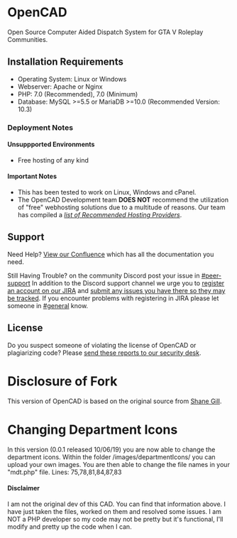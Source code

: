 # OpenCAD
Open Source Computer Aided Dispatch System for GTA V Roleplay Communities.

## Installation Requirements
* Operating System: Linux or Windows
* Webserver: Apache or Nginx
* PHP: 7.0 (Recommended), 7.0 (Minimum)
* Database: MySQL >=5.5 or MariaDB >=10.0  (Recommended Version: 10.3)

### Deployment Notes

#### Unsuppported Environments
* Free hosting of any kind

#### Important Notes
* This has been tested to work on Linux, Windows and cPanel.
* The OpenCAD Development team **DOES NOT** recommend the utilization of "free" webhosting solutions due to a multitude of reasons. Our team has compiled a *[list of Recommended Hosting Providers](https://guides.opencad.io/alldoc/installation-guides/recommended-hosting-providers)*.

## Support

Need Help? [View our Confluence](https://guides.opencad.io/alldoc) which has all the documentation you need.

Still Having Trouble? on the community Discord post your issue in [#peer-support](https://discord.gg/ufBBmaN) In addition to the Discord support channel we urge you to [register an account on our JIRA](https://jira.opencad.io/secure/Signup!default.jspa) and [submit any issues you have there so they may be tracked](https://help.opencad.io/). If you encounter problems with registering in JIRA please let someone in [#general](https://discord.gg/ufBBmaN) know.

## License

Do you suspect someone of violating the license of OpenCAD or plagiarizing code? Please [send these reports to our security desk](https://security.opencad.io/).

# Disclosure of Fork
This version of OpenCAD is based on the original source from [Shane Gill](https://github.com/ossified/openCad).

# Changing Department Icons
In this version (0.0.1 released 10/06/19) you are now able to change the department icons. Within the folder /images/departmentIcons/ you can upload your own images. You are then able to change the file names in your "mdt.php" file. Lines: 75,78,81,84,87,83

#### Disclaimer

I am not the original dev of this CAD. You can find that information above. I have just taken the files, worked on them and resolved some issues. I am NOT a PHP developer so my code may not be pretty but it's functional, I'll modify and pretty up the code when I can.
